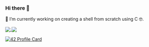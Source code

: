 ### Hi there 👋

🔭 I’m currently working on creating a shell from scratch using C 🤓.

<a href="https://github.com/soofiane262?tab=repositories">
  <img align="center" src="https://github-readme-stats.vercel.app/api/top-langs/?username=soofiane262&theme=dark"/>
</a>

<a href="https://github.com/soofiane262?tab=repositories">
 <img align="center" src="https://github-readme-stats.vercel.app/api?username=soofiane262&line_height=40&show_icons=true&theme=dark">
</a>

[![42 Profile Card](https://1337-readme.vercel.app/api/profile?cursus=42cursus&dark=true&login=sel-mars)](https://github.com/mohouyizme/1337-readme)



<!--
**soofiane262/soofiane262** is a ✨ _special_ ✨ repository because its `README.md` (this file) appears on your GitHub profile.

Here are some ideas to get you started:

- 🔭 I’m currently working on ...
- 🌱 I’m currently learning ...
- 👯 I’m looking to collaborate on ...
- 🤔 I’m looking for help with ...
- 💬 Ask me about ...
- 📫 How to reach me: ...
- 😄 Pronouns: ...
- ⚡ Fun fact: ...
-->
